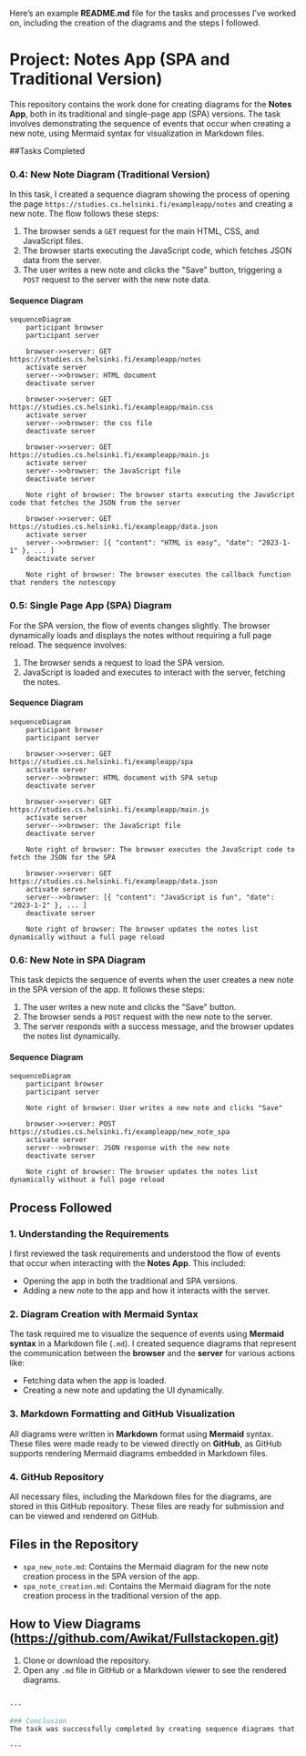 Here’s an example **README.md** file for the tasks and processes I’ve worked on, including the creation of the diagrams and the steps I followed.


# Project: Notes App (SPA and Traditional Version)

This repository contains the work done for creating diagrams for the **Notes App**, both in its traditional and single-page app (SPA) versions. The task involves demonstrating the sequence of events that occur when creating a new note, using Mermaid syntax for visualization in Markdown files.

##Tasks Completed

### **0.4: New Note Diagram (Traditional Version)**
In this task, I created a sequence diagram showing the process of opening the page `https://studies.cs.helsinki.fi/exampleapp/notes` and creating a new note. The flow follows these steps:
1. The browser sends a `GET` request for the main HTML, CSS, and JavaScript files.
2. The browser starts executing the JavaScript code, which fetches JSON data from the server.
3. The user writes a new note and clicks the "Save" button, triggering a `POST` request to the server with the new note data.

#### Sequence Diagram
```mermaid
sequenceDiagram
    participant browser
    participant server

    browser->>server: GET https://studies.cs.helsinki.fi/exampleapp/notes
    activate server
    server-->>browser: HTML document
    deactivate server

    browser->>server: GET https://studies.cs.helsinki.fi/exampleapp/main.css
    activate server
    server-->>browser: the css file
    deactivate server

    browser->>server: GET https://studies.cs.helsinki.fi/exampleapp/main.js
    activate server
    server-->>browser: the JavaScript file
    deactivate server

    Note right of browser: The browser starts executing the JavaScript code that fetches the JSON from the server

    browser->>server: GET https://studies.cs.helsinki.fi/exampleapp/data.json
    activate server
    server-->>browser: [{ "content": "HTML is easy", "date": "2023-1-1" }, ... ]
    deactivate server

    Note right of browser: The browser executes the callback function that renders the notescopy
```

### **0.5: Single Page App (SPA) Diagram**
For the SPA version, the flow of events changes slightly. The browser dynamically loads and displays the notes without requiring a full page reload. The sequence involves:
1. The browser sends a request to load the SPA version.
2. JavaScript is loaded and executes to interact with the server, fetching the notes.

#### Sequence Diagram
```mermaid
sequenceDiagram
    participant browser
    participant server

    browser->>server: GET https://studies.cs.helsinki.fi/exampleapp/spa
    activate server
    server-->>browser: HTML document with SPA setup
    deactivate server

    browser->>server: GET https://studies.cs.helsinki.fi/exampleapp/main.js
    activate server
    server-->>browser: the JavaScript file
    deactivate server

    Note right of browser: The browser executes the JavaScript code to fetch the JSON for the SPA

    browser->>server: GET https://studies.cs.helsinki.fi/exampleapp/data.json
    activate server
    server-->>browser: [{ "content": "JavaScript is fun", "date": "2023-1-2" }, ... ]
    deactivate server

    Note right of browser: The browser updates the notes list dynamically without a full page reload
```

### **0.6: New Note in SPA Diagram**
This task depicts the sequence of events when the user creates a new note in the SPA version of the app. It follows these steps:
1. The user writes a new note and clicks the "Save" button.
2. The browser sends a `POST` request with the new note to the server.
3. The server responds with a success message, and the browser updates the notes list dynamically.

#### Sequence Diagram
```mermaid
sequenceDiagram
    participant browser
    participant server

    Note right of browser: User writes a new note and clicks "Save"

    browser->>server: POST https://studies.cs.helsinki.fi/exampleapp/new_note_spa
    activate server
    server-->>browser: JSON response with the new note
    deactivate server

    Note right of browser: The browser updates the notes list dynamically without a full page reload
```

## Process Followed

### 1. Understanding the Requirements
I first reviewed the task requirements and understood the flow of events that occur when interacting with the **Notes App**. This included:
- Opening the app in both the traditional and SPA versions.
- Adding a new note to the app and how it interacts with the server.

### 2. Diagram Creation with Mermaid Syntax
The task required me to visualize the sequence of events using **Mermaid syntax** in a Markdown file (`.md`). I created sequence diagrams that represent the communication between the **browser** and the **server** for various actions like:
- Fetching data when the app is loaded.
- Creating a new note and updating the UI dynamically.

### 3. Markdown Formatting and GitHub Visualization
All diagrams were written in **Markdown** format using **Mermaid** syntax. These files were made ready to be viewed directly on **GitHub**, as GitHub supports rendering Mermaid diagrams embedded in Markdown files.

### 4. GitHub Repository
All necessary files, including the Markdown files for the diagrams, are stored in this GitHub repository. These files are ready for submission and can be viewed and rendered on GitHub.

## Files in the Repository
- `spa_new_note.md`: Contains the Mermaid diagram for the new note creation process in the SPA version of the app.
- `spa_note_creation.md`: Contains the Mermaid diagram for the note creation process in the traditional version of the app.

## How to View Diagrams (https://github.com/Awikat/Fullstackopen.git)
1. Clone or download the repository. 
2. Open any `.md` file in GitHub or a Markdown viewer to see the rendered diagrams.

```sh

---

### Conclusion
The task was successfully completed by creating sequence diagrams that explain the user interaction in both traditional and SPA versions of the **Notes App**. These diagrams provide a clear understanding of how the app works and can be used as a reference for further development or educational purposes.

---


```

